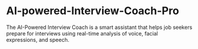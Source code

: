 # AI-powered-Interview-Coach-Pro
The AI-Powered Interview Coach is a smart assistant that helps job seekers prepare for interviews using real-time analysis of voice, facial expressions, and speech.

